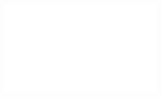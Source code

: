 ![](https://raw.githubusercontent.com/ZioPao/github-stats/master/generated/overview.svg#gh-dark-mode-only)
